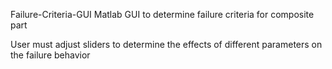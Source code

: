 Failure-Criteria-GUI
Matlab GUI to determine failure criteria for composite part

User must adjust sliders to determine the effects of different parameters on the failure behavior
